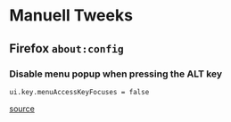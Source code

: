 # Manuell Tweeks

## Firefox `about:config`

### Disable menu popup when pressing the ALT key

```
ui.key.menuAccessKeyFocuses = false
```

[source](https://support.mozilla.org/en-US/questions/1278533)
